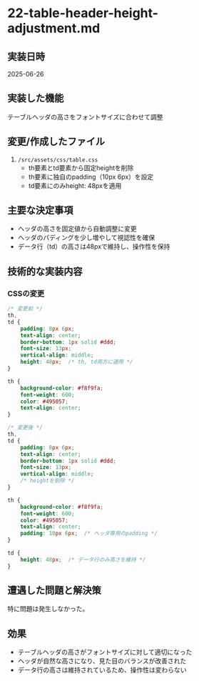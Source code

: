 # 22-table-header-height-adjustment.md

## 実装日時
2025-06-26

## 実装した機能
テーブルヘッダの高さをフォントサイズに合わせて調整

## 変更/作成したファイル
1. `/src/assets/css/table.css`
   - th要素とtd要素から固定heightを削除
   - th要素に独自のpadding（10px 6px）を設定
   - td要素にのみheight: 48pxを適用

## 主要な決定事項
- ヘッダの高さを固定値から自動調整に変更
- ヘッダのパディングを少し増やして視認性を確保
- データ行（td）の高さは48pxで維持し、操作性を保持

## 技術的な実装内容

### CSSの変更
```css
/* 変更前 */
th,
td {
    padding: 8px 6px;
    text-align: center;
    border-bottom: 1px solid #ddd;
    font-size: 13px;
    vertical-align: middle;
    height: 48px;  /* th, td両方に適用 */
}

th {
    background-color: #f8f9fa;
    font-weight: 600;
    color: #495057;
    text-align: center;
}

/* 変更後 */
th,
td {
    padding: 8px 6px;
    text-align: center;
    border-bottom: 1px solid #ddd;
    font-size: 13px;
    vertical-align: middle;
    /* heightを削除 */
}

th {
    background-color: #f8f9fa;
    font-weight: 600;
    color: #495057;
    text-align: center;
    padding: 10px 6px;  /* ヘッダ専用のpadding */
}

td {
    height: 48px;  /* データ行のみ高さを維持 */
}
```

## 遭遇した問題と解決策
特に問題は発生しなかった。

## 効果
- テーブルヘッダの高さがフォントサイズに対して適切になった
- ヘッダが自然な高さになり、見た目のバランスが改善された
- データ行の高さは維持されているため、操作性は変わらない